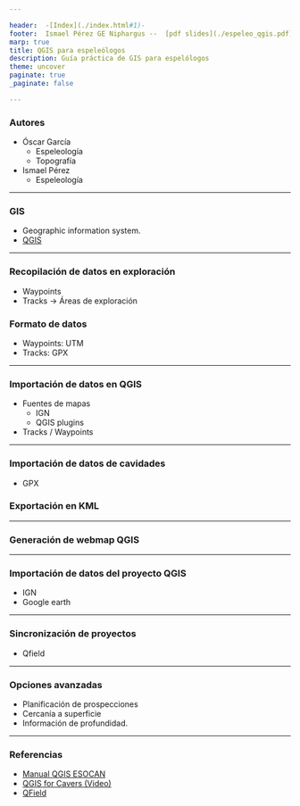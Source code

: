 ```yaml
---

header:  -[Index](./index.html#1)-
footer:  Ismael Pérez GE Niphargus --  [pdf slides](./espeleo_qgis.pdf)
marp: true
title: QGIS para espeleólogos
description: Guía práctica de GIS para espelólogos
theme: uncover
paginate: true
_paginate: false

---
```


<style scoped>{text-align: left;font-size: 30px;}</style> 
### Autores
- Óscar García
  - Espeleología 
  - Topografía
- Ismael Pérez
  - Espeleología

---

<style scoped>{text-align: left;font-size: 30px;}</style>  
### GIS

- Geographic information system.
- [QGIS](https://www.qgis.org/)
  
---
<style scoped>{text-align: left;font-size: 30px;}</style>  
### Recopilación de datos en exploración

- Waypoints
- Tracks -> Áreas de exploración
### Formato de datos

- Waypoints: UTM
- Tracks: GPX

---
<style scoped>{text-align: left;font-size: 30px;}</style>  
### Importación de datos en QGIS
- Fuentes de mapas
  - IGN
  - QGIS plugins
- Tracks / Waypoints

---

<style scoped>{text-align: left;font-size: 30px;}</style>  
### Importación de datos de cavidades
- GPX
### Exportación en KML


---

<style scoped>{text-align: left;font-size: 30px;}</style>  
### Generación de webmap QGIS


---

<style scoped>{text-align: left;font-size: 30px;}</style>  
### Importación de datos del proyecto QGIS
- IGN
- Google earth

---

<style scoped>{text-align: left;font-size: 30px;}</style>  
### Sincronización de proyectos
- Qfield

---

<style scoped>{text-align: left;font-size: 30px;}</style>  
### Opciones avanzadas
  - Planificación de prospecciones
  - Cercanía a superficie
  - Información de profundidad.
  
---

<style scoped>{text-align: left;font-size: 30px;}</style>  
### Referencias
  - [Manual QGIS ESOCAN](https://www.dropbox.com/scl/fi/ppryq7sz1aeftvgheg9kv/QGIS-para-espeleo.pdf?rlkey=hqwg08i4aviaen5k359klk0gy&e=1&dl=0)
  - [QGIS for Cavers (Video)](https://www.youtube.com/watch?v=opTZnMUCNdk)
  - [QField](https://qfield.org/)
  








